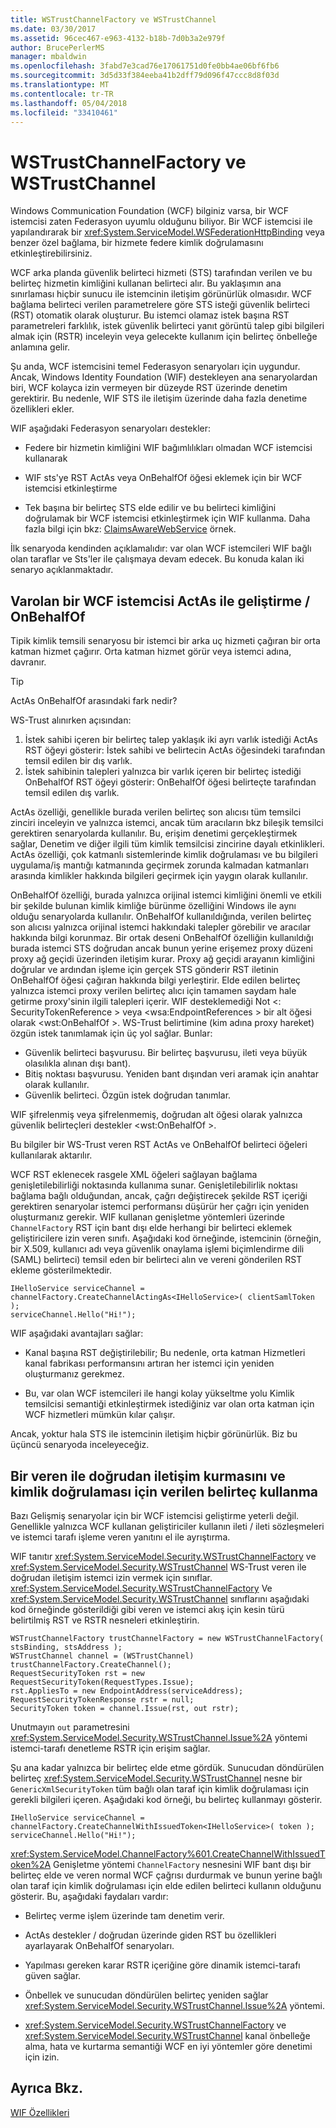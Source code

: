 ```yaml
---
title: WSTrustChannelFactory ve WSTrustChannel
ms.date: 03/30/2017
ms.assetid: 96cec467-e963-4132-b18b-7d0b3a2e979f
author: BrucePerlerMS
manager: mbaldwin
ms.openlocfilehash: 3fabd7e3cad76e17061751d0fe0bb4ae06bf6fb6
ms.sourcegitcommit: 3d5d33f384eeba41b2dff79d096f47ccc8d8f03d
ms.translationtype: MT
ms.contentlocale: tr-TR
ms.lasthandoff: 05/04/2018
ms.locfileid: "33410461"
---
```

# <a name="wstrustchannelfactory-and-wstrustchannel"></a>WSTrustChannelFactory ve WSTrustChannel
Windows Communication Foundation (WCF) bilginiz varsa, bir WCF istemcisi zaten Federasyon uyumlu olduğunu biliyor. Bir WCF istemcisi ile yapılandırarak bir <xref:System.ServiceModel.WSFederationHttpBinding> veya benzer özel bağlama, bir hizmete federe kimlik doğrulamasını etkinleştirebilirsiniz.  
  
 WCF arka planda güvenlik belirteci hizmeti (STS) tarafından verilen ve bu belirteç hizmetin kimliğini kullanan belirteci alır. Bu yaklaşımın ana sınırlaması hiçbir sunucu ile istemcinin iletişim görünürlük olmasıdır. WCF bağlama belirteci verilen parametrelere göre STS isteği güvenlik belirteci (RST) otomatik olarak oluşturur. Bu istemci olamaz istek başına RST parametreleri farklılık, istek güvenlik belirteci yanıt görüntü talep gibi bilgileri almak için (RSTR) inceleyin veya gelecekte kullanım için belirteç önbelleğe anlamına gelir.  
  
 Şu anda, WCF istemcisini temel Federasyon senaryoları için uygundur. Ancak, Windows Identity Foundation (WIF) destekleyen ana senaryolardan biri, WCF kolayca izin vermeyen bir düzeyde RST üzerinde denetim gerektirir. Bu nedenle, WIF STS ile iletişim üzerinde daha fazla denetime özellikleri ekler.  
  
 WIF aşağıdaki Federasyon senaryoları destekler:  
  
-   Federe bir hizmetin kimliğini WIF bağımlılıkları olmadan WCF istemcisi kullanarak  
  
-   WIF sts'ye RST ActAs veya OnBehalfOf öğesi eklemek için bir WCF istemcisi etkinleştirme  
  
-   Tek başına bir belirteç STS elde edilir ve bu belirteci kimliğini doğrulamak bir WCF istemcisi etkinleştirmek için WIF kullanma. Daha fazla bilgi için bkz: [ClaimsAwareWebService](http://go.microsoft.com/fwlink/?LinkID=248406) örnek.  
  
 İlk senaryoda kendinden açıklamalıdır: var olan WCF istemcileri WIF bağlı olan taraflar ve Sts'ler ile çalışmaya devam edecek. Bu konuda kalan iki senaryo açıklanmaktadır.  
  
## <a name="enhancing-an-existing-wcf-client-with-actas--onbehalfof"></a>Varolan bir WCF istemcisi ActAs ile geliştirme / OnBehalfOf  
 Tipik kimlik temsili senaryosu bir istemci bir arka uç hizmeti çağıran bir orta katman hizmet çağırır. Orta katman hizmet görür veya istemci adına, davranır.  
  
> [!TIP]
>  ActAs OnBehalfOf arasındaki fark nedir?  
>   
>  WS-Trust alınırken açısından:  
>   
>  1.  İstek sahibi içeren bir belirteç talep yaklaşık iki ayrı varlık istediği ActAs RST öğeyi gösterir: İstek sahibi ve belirtecin ActAs öğesindeki tarafından temsil edilen bir dış varlık.  
> 2.  İstek sahibinin talepleri yalnızca bir varlık içeren bir belirteç istediği OnBehalfOf RST öğeyi gösterir: OnBehalfOf öğesi belirteçte tarafından temsil edilen dış varlık.  
>   
>  ActAs özelliği, genellikle burada verilen belirteç son alıcısı tüm temsilci zinciri inceleyin ve yalnızca istemci, ancak tüm aracıların bkz bileşik temsilci gerektiren senaryolarda kullanılır. Bu, erişim denetimi gerçekleştirmek sağlar, Denetim ve diğer ilgili tüm kimlik temsilcisi zincirine dayalı etkinlikleri. ActAs özelliği, çok katmanlı sistemlerinde kimlik doğrulaması ve bu bilgileri uygulama/iş mantığı katmanında geçirmek zorunda kalmadan katmanları arasında kimlikler hakkında bilgileri geçirmek için yaygın olarak kullanılır.  
>   
>  OnBehalfOf özelliği, burada yalnızca orijinal istemci kimliğini önemli ve etkili bir şekilde bulunan kimlik kimliğe bürünme özelliğini Windows ile aynı olduğu senaryolarda kullanılır. OnBehalfOf kullanıldığında, verilen belirteç son alıcısı yalnızca orijinal istemci hakkındaki talepler görebilir ve aracılar hakkında bilgi korunmaz. Bir ortak deseni OnBehalfOf özelliğin kullanıldığı burada istemci STS doğrudan ancak bunun yerine erişemez proxy düzeni proxy ağ geçidi üzerinden iletişim kurar. Proxy ağ geçidi arayanın kimliğini doğrular ve ardından işleme için gerçek STS gönderir RST iletinin OnBehalfOf öğesi çağıran hakkında bilgi yerleştirir. Elde edilen belirteç yalnızca istemci proxy verilen belirteç alıcı için tamamen saydam hale getirme proxy'sinin ilgili talepleri içerir. WIF desteklemediği Not \<: SecurityTokenReference > veya \<wsa:EndpointReferences > bir alt öğesi olarak \<wst:OnBehalfOf >. WS-Trust belirtimine (kim adına proxy hareket) özgün istek tanımlamak için üç yol sağlar. Bunlar:  
>   
>  -   Güvenlik belirteci başvurusu. Bir belirteç başvurusu, ileti veya büyük olasılıkla alınan dışı bant).  
> -   Bitiş noktası başvurusu. Yeniden bant dışından veri aramak için anahtar olarak kullanılır.  
> -   Güvenlik belirteci. Özgün istek doğrudan tanımlar.  
>   
>  WIF şifrelenmiş veya şifrelenmemiş, doğrudan alt öğesi olarak yalnızca güvenlik belirteçleri destekler \<wst:OnBehalfOf >.  
  
 Bu bilgiler bir WS-Trust veren RST ActAs ve OnBehalfOf belirteci öğeleri kullanılarak aktarılır.  
  
 WCF RST eklenecek rasgele XML öğeleri sağlayan bağlama genişletilebilirliği noktasında kullanıma sunar. Genişletilebilirlik noktası bağlama bağlı olduğundan, ancak, çağrı değiştirecek şekilde RST içeriği gerektiren senaryolar istemci performansı düşürür her çağrı için yeniden oluşturmanız gerekir. WIF kullanan genişletme yöntemleri üzerinde `ChannelFactory` RST için bant dışı elde herhangi bir belirteci eklemek geliştiricilere izin veren sınıfı. Aşağıdaki kod örneğinde, istemcinin (örneğin, bir X.509, kullanıcı adı veya güvenlik onaylama işlemi biçimlendirme dili (SAML) belirteci) temsil eden bir belirteci alın ve vereni gönderilen RST ekleme gösterilmektedir.  
  
```  
IHelloService serviceChannel = channelFactory.CreateChannelActingAs<IHelloService>( clientSamlToken );  
serviceChannel.Hello("Hi!");  
```  
  
 WIF aşağıdaki avantajları sağlar:  
  
-   Kanal başına RST değiştirilebilir; Bu nedenle, orta katman Hizmetleri kanal fabrikası performansını artıran her istemci için yeniden oluşturmanız gerekmez.  
  
-   Bu, var olan WCF istemcileri ile hangi kolay yükseltme yolu Kimlik temsilcisi semantiği etkinleştirmek istediğiniz var olan orta katman için WCF hizmetleri mümkün kılar çalışır.  
  
 Ancak, yoktur hala STS ile istemcinin iletişim hiçbir görünürlük. Biz bu üçüncü senaryoda inceleyeceğiz.  
  
## <a name="communicating-directly-with-an-issuer-and-using-the-issued-token-to-authenticate"></a>Bir veren ile doğrudan iletişim kurmasını ve kimlik doğrulaması için verilen belirteç kullanma  
 Bazı Gelişmiş senaryolar için bir WCF istemcisi geliştirme yeterli değil. Genellikle yalnızca WCF kullanan geliştiriciler kullanın ileti / ileti sözleşmeleri ve istemci tarafı işleme veren yanıtını el ile ayrıştırma.  
  
 WIF tanıtır <xref:System.ServiceModel.Security.WSTrustChannelFactory> ve <xref:System.ServiceModel.Security.WSTrustChannel> WS-Trust veren ile doğrudan iletişim istemci izin vermek için sınıflar. <xref:System.ServiceModel.Security.WSTrustChannelFactory> Ve <xref:System.ServiceModel.Security.WSTrustChannel> sınıflarını aşağıdaki kod örneğinde gösterildiği gibi veren ve istemci akış için kesin türü belirtilmiş RST ve RSTR nesneleri etkinleştirin.  
  
```  
WSTrustChannelFactory trustChannelFactory = new WSTrustChannelFactory( stsBinding, stsAddress );  
WSTrustChannel channel = (WSTrustChannel) trustChannelFactory.CreateChannel();  
RequestSecurityToken rst = new RequestSecurityToken(RequestTypes.Issue);  
rst.AppliesTo = new EndpointAddress(serviceAddress);  
RequestSecurityTokenResponse rstr = null;  
SecurityToken token = channel.Issue(rst, out rstr);  
```  
  
 Unutmayın `out` parametresini <xref:System.ServiceModel.Security.WSTrustChannel.Issue%2A> yöntemi istemci-tarafı denetleme RSTR için erişim sağlar.  
  
 Şu ana kadar yalnızca bir belirteç elde etme gördük. Sunucudan döndürülen belirteç <xref:System.ServiceModel.Security.WSTrustChannel> nesne bir `GenericXmlSecurityToken` tüm bağlı olan taraf için kimlik doğrulaması için gerekli bilgileri içeren. Aşağıdaki kod örneği, bu belirteç kullanmayı gösterir.  
  
```  
IHelloService serviceChannel = channelFactory.CreateChannelWithIssuedToken<IHelloService>( token ); serviceChannel.Hello("Hi!");  
```  
  
 <xref:System.ServiceModel.ChannelFactory%601.CreateChannelWithIssuedToken%2A> Genişletme yöntemi `ChannelFactory` nesnesini WIF bant dışı bir belirteç elde ve veren normal WCF çağrısı durdurmak ve bunun yerine bağlı olan taraf için kimlik doğrulaması için elde edilen belirteci kullanın olduğunu gösterir. Bu, aşağıdaki faydaları vardır:  
  
-   Belirteç verme işlem üzerinde tam denetim verir.  
  
-   ActAs destekler / doğrudan üzerinde giden RST bu özellikleri ayarlayarak OnBehalfOf senaryoları.  
  
-   Yapılması gereken karar RSTR içeriğine göre dinamik istemci-tarafı güven sağlar.  
  
-   Önbellek ve sunucudan döndürülen belirteç yeniden sağlar <xref:System.ServiceModel.Security.WSTrustChannel.Issue%2A> yöntemi.  
  
-   <xref:System.ServiceModel.Security.WSTrustChannelFactory> ve <xref:System.ServiceModel.Security.WSTrustChannel> kanal önbelleğe alma, hata ve kurtarma semantiği WCF en iyi yöntemler göre denetimi için izin.  
  
## <a name="see-also"></a>Ayrıca Bkz.  
 [WIF Özellikleri](../../../docs/framework/security/wif-features.md)
